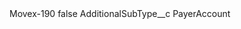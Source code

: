 <?xml version="1.0" encoding="UTF-8"?>
<CustomMetadata xmlns="http://soap.sforce.com/2006/04/metadata" xmlns:xsi="http://www.w3.org/2001/XMLSchema-instance" xmlns:xsd="http://www.w3.org/2001/XMLSchema">
    <label>Movex-190</label>
    <protected>false</protected>
    <values>
        <field>AdditionalSubType__c</field>
        <value xsi:type="xsd:string">PayerAccount</value>
    </values>
</CustomMetadata>
